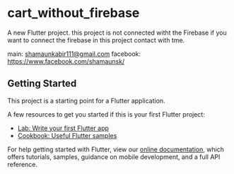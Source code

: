 # cart_without_firebase

A new Flutter project.
this project is not connected witht the Firebase 
if you want to connect the firebase in this project 
contact with tme.

main: shamaunkabir111@gmail.com
facebook: https://www.facebook.com/shamaunsk/

## Getting Started

This project is a starting point for a Flutter application.

A few resources to get you started if this is your first Flutter project:

- [Lab: Write your first Flutter app](https://flutter.dev/docs/get-started/codelab)
- [Cookbook: Useful Flutter samples](https://flutter.dev/docs/cookbook)

For help getting started with Flutter, view our
[online documentation](https://flutter.dev/docs), which offers tutorials,
samples, guidance on mobile development, and a full API reference.
